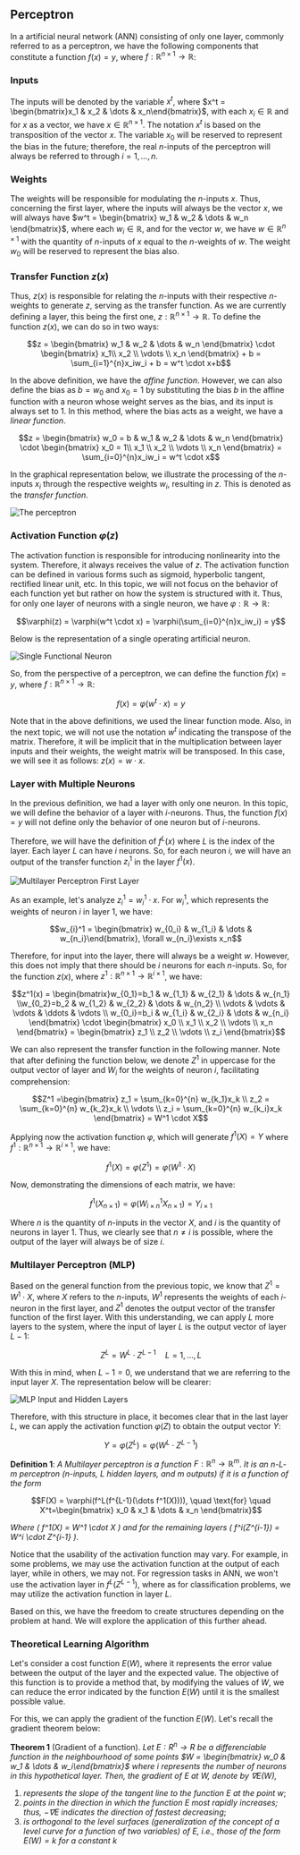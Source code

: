 ## Perceptron
In a artificial neural network (ANN) consisting of only one layer, commonly referred to as a perceptron, we have the following components that constitute a function $f(x) = y$, where $f: \mathbb{R}^{n \times 1} \rightarrow \mathbb{R}$:

### Inputs

The inputs will be denoted by the variable $x^t$, where $x^t = \begin{bmatrix}x_1 & x_2 & \dots & x_n\end{bmatrix}$, with each $x_i \in \mathbb{R}$ and for $x$ as a vector, we have $x \in \mathbb{R}^{n \times 1}$. The notation $x^t$ is based on the transposition of the vector $x$. The variable $x_0$ will be reserved to represent the bias in the future; therefore, the real $n$-inputs of the perceptron will always be referred to through $i = 1, \dots, n$.

### Weights

The weights will be responsible for modulating the $n$-inputs $x$. Thus, concerning the first layer, where the inputs will always be the vector $x$, we will always have $w^t = \begin{bmatrix} w_1 & w_2 & \dots & w_n \end{bmatrix}$, where each $w_i \in \mathbb{R}$, and for the vector $w$, we have $w \in \mathbb{R}^{n \times 1}$ with the quantity of $n$-inputs of $x$ equal to the $n$-weights of $w$. The weight $w_0$ will be reserved to represent the bias also. 

### Transfer Function $z(x)$

Thus, $z(x)$ is responsible for relating the $n$-inputs with their respective $n$-weights to generate $z$, serving as the transfer function. As we are currently defining a layer, this being the first one, $z: \mathbb{R}^{n \times 1} \rightarrow \mathbb{R}$. To define the function $z(x)$, we can do so in two ways:

```math
z = \begin{bmatrix} w_1 & w_2 & \dots &  w_n \end{bmatrix} \cdot \begin{bmatrix} x_1\\ x_2 \\ \vdots \\ x_n \end{bmatrix} + b = \sum_{i=1}^{n}x_iw_i + b = w^t \cdot x+b
```
In the above definition, we have the _affine function_. However, we can also define the bias as $b = w_0$ and $x_0 = 1$ by substituting the bias $b$ in the affine function with a neuron whose weight serves as the bias, and its input is always set to 1. In this method, where the bias acts as a weight, we have a _linear function_.

```math
z = \begin{bmatrix} w_0 = b & w_1 & w_2 & \dots &  w_n \end{bmatrix} \cdot \begin{bmatrix} x_0 = 1\\ x_1 \\ x_2 \\ \vdots \\ x_n \end{bmatrix} = \sum_{i=0}^{n}x_iw_i = w^t \cdot x
```

In the graphical representation below, we illustrate the processing of the $n$-inputs $x_i$ through the respective weights $w_i$, resulting in $z$. This is denoted as the _transfer function_.

<img src="/img/transfer_function.svg" alt="The perceptron"/>

### Activation Function $\varphi(z)$
The activation function is responsible for introducing nonlinearity into the system. Therefore, it always receives the value of $z$. The activation function can be defined in various forms such as sigmoid, hyperbolic tangent, rectified linear unit, etc. In this topic, we will not focus on the behavior of each function yet but rather on how the system is structured with it. Thus, for only one layer of neurons with a single neuron, we have $\varphi: \mathbb{R} \rightarrow \mathbb{R}$:

```math
\varphi(z) = \varphi(w^t \cdot x) = \varphi(\sum_{i=0}^{n}x_iw_i) = y
```
Below is the representation of a single operating artificial neuron.

<img src="/img/single_neuron.svg" alt="Single Functional Neuron"/>

So, from the perspective of a perceptron, we can define the function $f(x) = y$, where $f: \mathbb{R}^{n \times 1} \rightarrow \mathbb{R}$:

```math
f(x) = \varphi(w^t \cdot x) = y
```

Note that in the above definitions, we used the linear function mode. Also, in the next topic, we will not use the notation $w^t$ indicating the transpose of the matrix. Therefore, it will be implicit that in the multiplication between layer inputs and their weights, the weight matrix will be transposed. In this case, we will see it as follows: $z(x) = w \cdot x$.


### Layer with Multiple Neurons

In the previous definition, we had a layer with only one neuron. In this topic, we will define the behavior of a layer with $i$-neurons. Thus, the function $f(x) = y$ will not define only the behavior of one neuron but of $i$-neurons.

Therefore, we will have the definition of $f^L(x)$ where $L$ is the index of the layer. Each layer $L$ can have $i$ neurons. So, for each neuron $i$, we will have an output of the transfer function $z_{i}^1$ in the layer $f^1(x)$.

<img src="/img/layer_with_multiple_neurons.svg" alt="Multilayer Perceptron First Layer"/>

As an example, let's analyze $z_{i}^1 = w_{i}^1 \cdot x$. For $w_{i}^1$, which represents the weights of neuron $i$ in layer 1, we have:

```math
w_{i}^1 = \begin{bmatrix} w_{0_i} & w_{1_i} & \dots & w_{n_i}\end{bmatrix}, \forall w_{n_i}\exists x_n
```
Therefore, for input into the layer, there will always be a weight $w$. However, this does not imply that there should be $i$ neurons for each $n$-inputs. So, for the function $z(x)$, where $z^1: \mathbb{R}^{n \times 1} \rightarrow \mathbb{R}^{i \times 1}$, we have:

```math
z^1(x) = \begin{bmatrix}w_{0_1}=b_1 & w_{1_1} & w_{2_1} & \dots & w_{n_1} \\w_{0_2}=b_2 & w_{1_2} & w_{2_2} & \dots & w_{n_2} \\ \vdots &  \vdots & \vdots & \ddots & \vdots \\ w_{0_i}=b_i & w_{1_i} & w_{2_i} & \dots & w_{n_i} \end{bmatrix} \cdot \begin{bmatrix} x_0 \\ x_1 \\ x_2 \\ \vdots \\ x_n \end{bmatrix}  = \begin{bmatrix} z_1 \\ z_2 \\ \vdots \\ z_i \end{bmatrix}
```

We can also represent the transfer function in the following manner. Note that after defining the function below, we denote $Z^1$ in uppercase for the output vector of layer and $W_{i}$ for the weights of neuron $i$, facilitating comprehension:

```math
Z^1 =\begin{bmatrix} z_1 = \sum_{k=0}^{n} w_{k_1}x_k  \\ z_2 = \sum_{k=0}^{n} w_{k_2}x_k  \\ \vdots \\ z_i = \sum_{k=0}^{n} w_{k_i}x_k  \end{bmatrix} = W^1 \cdot X
```
Applying now the activation function $\varphi$, which will generate $f^1(X) = Y$ where $f^1: \mathbb{R}^{n \times 1} \rightarrow \mathbb{R}^{i \times 1}$, we have:

```math
f^1(X) = \varphi(Z^1) = \varphi(W^1 \cdot X)
```
Now, demonstrating the dimensions of each matrix, we have:

```math
f^1(X_{n \times 1}) = \varphi(W^1_{i \times n}X_{n \times 1}) = Y_{i \times 1}
```
Where $n$ is the quantity of $n$-inputs in the vector $X$, and $i$ is the quantity of neurons in layer 1. Thus, we clearly see that $n \neq i$ is possible, where the output of the layer will always be of size $i$.

### Multilayer Perceptron (MLP)

Based on the general function from the previous topic, we know that $Z^1 = W^1 \cdot X$, where $X$ refers to the $n$-inputs, $W^1$ represents the weights of each $i$-neuron in the first layer, and $Z^1$ denotes the output vector of the transfer function of the first layer. With this understanding, we can apply $L$ more layers to the system, where the input of layer $L$ is the output vector of layer $L-1$:

```math
Z^L = W^L \cdot Z^{L-1} \quad L=1, \dots, L
```

With this in mind, when $L-1 = 0$, we understand that we are referring to the input layer $X$. The representation below will be clearer:


<img src="/img/input_MLP.svg" alt="MLP Input and Hidden Layers"/>

Therefore, with this structure in place, it becomes clear that in the last layer $L$, we can apply the activation function $\varphi(Z)$ to obtain the output vector $Y$:

```math
Y = \varphi(Z^L) = \varphi(W^L \cdot Z^{L-1})
```

__Definition 1__: _A Multilayer perceptron is a function_ $F: \mathbb{R}^n \rightarrow \mathbb{R}^m$. _It is an $n$-$L$-$m$ perceptron ($n$-inputs, $L$ hidden layers, and $m$ outputs) if it is a function of the form_

```math
F(X) = \varphi(f^L(f^{L-1}(\dots f^1(X)))), \quad \text{for} \quad X^t=\begin{bmatrix} x_0 & x_1 & \dots & x_n \end{bmatrix}
```

_Where \( f^1(X) = W^1 \cdot X \) and for the remaining layers \( f^i(Z^{i-1}) = W^i \cdot Z^{i-1} \)_.

Notice that the usability of the activation function may vary. For example, in some problems, we may use the activation function at the output of each layer, while in others, we may not. For regression tasks in ANN, we won't use the activation layer in $f^L(Z^{L-1})$, where as for classification problems, we may utilize the activation function in layer $L$.

Based on this, we have the freedom to create structures depending on the problem at hand. We will explore the application of this further ahead.

### Theoretical Learning Algorithm

Let's consider a cost function $E(W)$, where it represents the error value between the output of the layer and the expected value. The objective of this function is to provide a method that, by modifying the values of $W$, we can reduce the error indicated by the function $E(W)$ until it is the smallest possible value.

For this, we can apply the gradient of the function $E(W)$. Let's recall the gradient theorem below:

__Theorem 1__ (Gradient of a function). _Let $E: R^n \rightarrow R$ be a differenciable function in the neighbourhood of some points $W = \begin{bmatrix} w_0 & w_1 & \dots & w_i\end{bmatrix}$ where $i$ represents the number of neurons in this hypothetical layer. Then, the gradient of $E$ at $W$, denote by $\nabla E(W)$,_

1. _represents the slope of the tangent line to the function $E$ at the point $w$_;
2. _points in the direction in which the function $E$ most rapidly increases; thus, $-\nabla E$ indicates the direction of fastest decreasing_;
3. _is orthogonal to the level surfaces (generalization of the concept of a level curve for a function of two variables) of $E$, i.e., those of the form $E(W) = k$ for a constant $k$_

